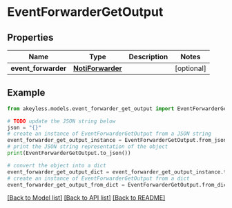 # EventForwarderGetOutput


## Properties

Name | Type | Description | Notes
------------ | ------------- | ------------- | -------------
**event_forwarder** | [**NotiForwarder**](NotiForwarder.md) |  | [optional] 

## Example

```python
from akeyless.models.event_forwarder_get_output import EventForwarderGetOutput

# TODO update the JSON string below
json = "{}"
# create an instance of EventForwarderGetOutput from a JSON string
event_forwarder_get_output_instance = EventForwarderGetOutput.from_json(json)
# print the JSON string representation of the object
print(EventForwarderGetOutput.to_json())

# convert the object into a dict
event_forwarder_get_output_dict = event_forwarder_get_output_instance.to_dict()
# create an instance of EventForwarderGetOutput from a dict
event_forwarder_get_output_from_dict = EventForwarderGetOutput.from_dict(event_forwarder_get_output_dict)
```
[[Back to Model list]](../README.md#documentation-for-models) [[Back to API list]](../README.md#documentation-for-api-endpoints) [[Back to README]](../README.md)


